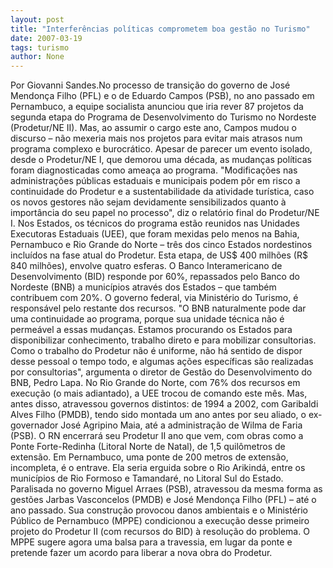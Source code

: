 ```yaml
---
layout: post
title: "Interferências políticas comprometem boa gestão no Turismo"
date: 2007-03-19
tags: turismo
author: None
---
```


Por Giovanni Sandes.No processo de transição do governo de José Mendonça Filho (PFL) e o de Eduardo Campos (PSB), no ano passado em Pernambuco, a equipe socialista anunciou que iria rever 87 projetos da segunda etapa do Programa de Desenvolvimento do Turismo no Nordeste (Prodetur/NE II). 
Mas, ao assumir o cargo este ano, Campos mudou o discurso – não mexeria mais nos projetos para evitar mais atrasos num programa complexo e burocrático. Apesar de parecer um evento isolado, desde o Prodetur/NE I, que demorou uma década, as mudanças políticas foram diagnosticadas como ameaça ao programa. 
\"Modificações nas administrações públicas estaduais e municipais podem pôr em risco a continuidade do Prodetur e a sustentabilidade da atividade turística, caso os novos gestores não sejam devidamente sensibilizados quanto à importância do seu papel no processo\", diz o relatório final do Prodetur/NE I. Nos Estados, os técnicos do programa estão reunidos nas Unidades Executoras Estaduais (UEE), que foram mexidas pelo menos na Bahia, Pernambuco e Rio Grande do Norte – três dos cinco Estados nordestinos incluídos na fase atual do Prodetur. Esta etapa, de US$ 400 milhões (R$ 840 milhões), envolve quatro esferas. 
O Banco Interamericano de Desenvolvimento (BID) responde por 60%, repassados pelo Banco do Nordeste (BNB) a municípios através dos Estados – que também contribuem com 20%. O governo federal, via Ministério do Turismo, é responsável pelo restante dos recursos.
\"O BNB naturalmente pode dar uma continuidade ao programa, porque sua unidade técnica não é permeável a essas mudanças. Estamos procurando os Estados para disponibilizar conhecimento, trabalho direto e para mobilizar consultorias. Como o trabalho do Prodetur não é uniforme, não há sentido de dispor desse pessoal o tempo todo, e algumas ações específicas são realizadas por consultorias\", argumenta o diretor de Gestão do Desenvolvimento do BNB, Pedro Lapa. 
No Rio Grande do Norte, com 76% dos recursos em execução (o mais adiantado), a UEE trocou de comando este mês. Mas, antes disso, atravessou governos distintos: de 1994 a 2002, com Garibaldi Alves Filho (PMDB), tendo sido montada um ano antes por seu aliado, o ex-governador José Agripino Maia, até a administração de Wilma de Faria (PSB). 
O RN encerrará seu Prodetur II ano que vem, com obras como a Ponte Forte-Redinha (Litoral Norte de Natal), de 1,5 quilômetros de extensão. Em Pernambuco, uma ponte de 200 metros de extensão, incompleta, é o entrave. Ela seria erguida sobre o Rio Arikindá, entre os municípios de Rio Formoso e Tamandaré, no Litoral Sul do Estado. Paralisada no governo Miguel Arraes (PSB), atravessou da mesma forma as gestões Jarbas Vasconcelos (PMDB) e José Mendonça Filho (PFL) – até o ano passado. Sua construção provocou danos ambientais e o Ministério Público de Pernambuco (MPPE) condicionou a execução desse primeiro projeto do Prodetur II (com recursos do BID) à resolução do problema. 
O MPPE sugere agora uma balsa para a travessia, em lugar da ponte e pretende fazer um acordo para liberar a nova obra do Prodetur.  